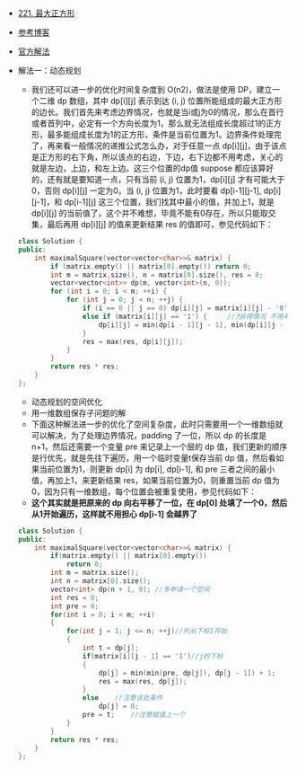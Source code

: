 - [221. 最大正方形](https://leetcode-cn.com/problems/maximal-square/)
- [参考博客](https://www.cnblogs.com/grandyang/p/4550604.html)
- [官方解法](https://leetcode-cn.com/problems/maximal-square/solution/zui-da-zheng-fang-xing-by-leetcode/)
- 解法一：动态规划
    + 我们还可以进一步的优化时间复杂度到 O(n2)，做法是使用 DP，建立一个二维 dp 数组，其中 dp[i][j] 表示到达 (i, j) 位置所能组成的最大正方形的边长。我们首先来考虑边界情况，也就是当i或j为0的情况，那么在首行或者首列中，必定有一个方向长度为1，那么就无法组成长度超过1的正方形，最多能组成长度为1的正方形，条件是当前位置为1。边界条件处理完了，再来看一般情况的递推公式怎么办，对于任意一点 dp[i][j]，由于该点是正方形的右下角，所以该点的右边，下边，右下边都不用考虑，关心的就是左边，上边，和左上边。这三个位置的dp值 suppose 都应该算好的，还有就是要知道一点，只有当前 (i, j) 位置为1，dp[i][j] 才有可能大于0，否则 dp[i][j] 一定为0。当 (i, j) 位置为1，此时要看 dp[i-1][j-1], dp[i][j-1]，和 dp[i-1][j] 这三个位置，我们找其中最小的值，并加上1，就是 dp[i][j] 的当前值了，这个并不难想，毕竟不能有0存在，所以只能取交集，最后再用 dp[i][j] 的值来更新结果 res 的值即可，参见代码如下：
    ```C++
    class Solution {
    public:
        int maximalSquare(vector<vector<char>>& matrix) {
            if (matrix.empty() || matrix[0].empty()) return 0;
            int m = matrix.size(), n = matrix[0].size(), res = 0;
            vector<vector<int>> dp(m, vector<int>(n, 0));
            for (int i = 0; i < m; ++i) {
                for (int j = 0; j < n; ++j) {
                    if (i == 0 || j == 0) dp[i][j] = matrix[i][j] - '0';  //考虑一行 或者一列得情况 因为这里不能参考i-1 j-1得情况
                    else if (matrix[i][j] == '1') {     //为0得情况 不用考虑
                        dp[i][j] = min(dp[i - 1][j - 1], min(dp[i][j - 1], dp[i - 1][j])) + 1;
                    }
                    res = max(res, dp[i][j]);
                }
            }
            return res * res;
        }
    };
    ```

    + 动态规划的空间优化
    + 用一维数组保存子问题的解
    + 下面这种解法进一步的优化了空间复杂度，此时只需要用一个一维数组就可以解决，为了处理边界情况，padding 了一位，所以 dp 的长度是 n+1，然后还需要一个变量 pre 来记录上一个层的 dp 值，我们更新的顺序是行优先，就是先往下遍历，用一个临时变量t保存当前 dp 值，然后看如果当前位置为1，则更新 dp[i] 为 dp[i], dp[i-1], 和 pre 三者之间的最小值，再加上1，来更新结果 res，如果当前位置为0，则重置当前 dp 值为0，因为只有一维数组，每个位置会被重复使用，参见代码如下：
    + **这个其实就是把原来的 dp 向右平移了一位，在 dp[0] 处填了一个0，然后从1开始遍历，这样就不用担心 dp[i-1] 会越界了**
    ```C++
    class Solution {
    public:
        int maximalSquare(vector<vector<char>>& matrix) {
            if(matrix.empty() || matrix[0].empty())
                return 0;
            int m = matrix.size();
            int n = matrix[0].size();
            vector<int> dp(n + 1, 0); //多申请一个空间
            int res = 0;
            int pre = 0;
            for(int i = 0; i < m; ++i)
            {
                for(int j = 1; j <= n; ++j)//列从下标1开始 
                {
                    int t = dp[j];
                    if(matrix[i][j - 1] == '1')//j的下标
                    {
                        dp[j] = min(min(pre, dp[j]), dp[j - 1]) + 1;
                        res = max(res, dp[j]);
                    }
                    else    //注意该处条件
                        dp[j] = 0;
                    pre = t;    //注意赋值上一个
                }
            }
            return res * res;
        }
    };
    ```